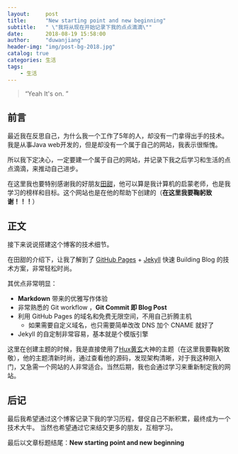 ```yaml
---
layout: 	post
title: 		"New starting point and new beginning"
subtitle:	" \"我将从现在开始记录下我的点点滴滴\""
date:		2018-08-19 15:58:00
author:		"duwanjiang"
header-img:	"img/post-bg-2018.jpg"
catalog: true
categories: 生活
tags:
    - 生活
---
```


> “Yeah It's on. ”


## 前言

最近我在反思自己，为什么我一个工作了5年的人，却没有一门拿得出手的技术。我是从事Java web开发的，但是却没有一个属于自己的网站，我表示很惭愧。

所以我下定决心，一定要建一个属于自己的网站，并记录下我之后学习和生活的点点滴滴，来推动自己进步。

在这里我也要特别感谢我的好朋友[田甜](http://maplebeats.com/)，他可以算是我计算机的启蒙老师，也是我学习的榜样和目标。这个网站也是在他的帮助下创建的（**在这里我要鞠躬致谢！！！**）

## 正文

接下来说说搭建这个博客的技术细节。  

在田甜的介绍下，让我了解到了 [GitHub Pages](https://pages.github.com/) + [Jekyll](http://jekyllrb.com/) 快速 Building Blog 的技术方案，非常轻松时尚。

其优点非常明显：

* **Markdown** 带来的优雅写作体验
* 非常熟悉的 Git workflow ，**Git Commit 即 Blog Post**
* 利用 GitHub Pages 的域名和免费无限空间，不用自己折腾主机
	* 如果需要自定义域名，也只需要简单改改 DNS 加个 CNAME 就好了 
* Jekyll 的自定制非常容易，基本就是个模版引擎

这里在创建主题的时候，我是直接使用了[Hux黄玄](https://huangxuan.me/)大神的主题（在这里我要鞠躬致敬），他的主题清新时尚，通过查看他的源码，发现架构清晰，对于我这种刚入门，又急需一个网站的人非常适合。当然后期，我也会通过学习来重新制定我的网站。


## 后记
最后我希望通过这个博客记录下我的学习历程，督促自己不断积累，最终成为一个技术大牛。
当然也希望通过它来结交更多的朋友，互相学习。

最后以文章标题结尾：**New starting point and new beginning**

